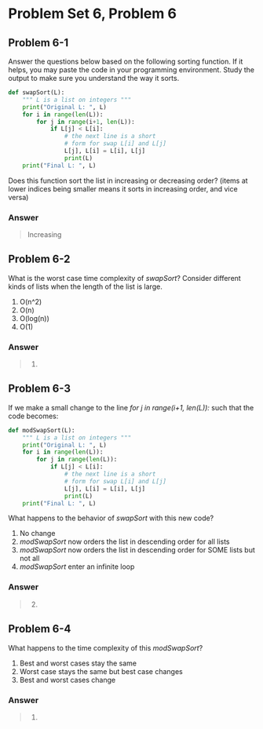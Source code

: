 # Problem Set 6, Problem 6

## Problem 6-1

Answer the questions below based on the following sorting function. If it helps, you may paste the code in your programming environment. Study the output to make sure you understand the way it sorts.

```python
def swapSort(L):
    """ L is a list on integers """
    print("Original L: ", L)
    for i in range(len(L)):
        for j in range(i+1, len(L)):
            if L[j] < L[i]:
                # the next line is a short
                # form for swap L[i] and L[j]
                L[j], L[i] = L[i], L[j]
                print(L)
    print("Final L: ", L)
```

Does this function sort the list in increasing or decreasing order? (items at lower indices being smaller means it sorts in increasing order, and vice versa)

### Answer

> Increasing

## Problem 6-2

What is the worst case time complexity of *swapSort*? Consider different kinds of lists when the length of the list is large.

1. O(n^2)
2. O(n)
3. O(log(n))
4. O(1)

### Answer
>
> 1.

## Problem 6-3

If we make a small change to the line *for j in range(i+1, len(L)):* such that the code becomes:

```python
def modSwapSort(L):
    """ L is a list on integers """
    print("Original L: ", L)
    for i in range(len(L)):
        for j in range(len(L)):
            if L[j] < L[i]:
                # the next line is a short
                # form for swap L[i] and L[j]
                L[j], L[i] = L[i], L[j]
                print(L)
    print("Final L: ", L)
```

What happens to the behavior of *swapSort* with this new code?

1. No change
2. *modSwapSort* now orders the list in descending order for all lists
3. *modSwapSort* now orders the list in descending order for SOME lists but not all
4. *modSwapSort* enter an infinite loop

### Answer
>
> 2.

## Problem 6-4

What happens to the time complexity of this *modSwapSort*?

1. Best and worst cases stay the same
2. Worst case stays the same but best case changes
3. Best and worst cases change

### Answer
>
> 1.
